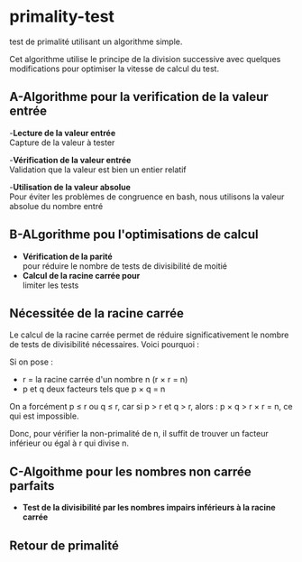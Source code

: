 # primality-test
test de primalité utilisant un algorithme simple.	

Cet algorithme utilise le principe de la division successive avec quelques modifications pour optimiser la vitesse de calcul du test.

## A-Algorithme pour la verification de la valeur entrée

-**Lecture de la valeur entrée**  
Capture de la valeur à tester

-**Vérification de la valeur entrée**  
  Validation que la valeur est bien un entier relatif

-**Utilisation de la valeur absolue**  
  Pour éviter les problèmes de congruence en bash, nous utilisons la valeur absolue du nombre entré

## B-ALgorithme pou l'optimisations de calcul

- **Vérification de la parité**    
   pour réduire le nombre de tests de divisibilité de moitié	 
- **Calcul de la racine carrée pour**  
   limiter les tests

## Nécessitée de la racine carrée

Le calcul de la racine carrée permet de réduire significativement le nombre de tests de divisibilité nécessaires. Voici pourquoi :

Si on pose :
- r = la racine carrée d'un nombre n (r × r = n)
- p et q deux facteurs tels que p × q = n

On a forcément p ≤ r ou q ≤ r, car si p > r et q > r, alors :
p × q > r × r = n, ce qui est impossible.

Donc, pour vérifier la non-primalité de n, il suffit de trouver un facteur inférieur ou égal à r qui divise n.

## C-Algoithme pour les nombres non carrée parfaits
- **Test de la divisibilité par les nombres impairs inférieurs à la racine carrée**

## Retour de primalité
